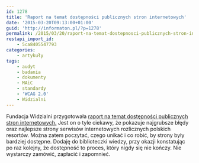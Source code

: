 ```yaml
---
id: 1278
title: 'Raport na temat dostępności publicznych stron internetowych'
date: '2015-03-20T09:13:00+01:00'
guid: 'http://informaton.pl/?p=1278'
permalink: /2015/03/20/raport-na-temat-dostepnosci-publicznych-stron-internetowych/
restapi_import_id:
    - 5ca8405547793
categories:
    - artykuły
tags:
    - audyt
    - badania
    - dokumenty
    - MAiC
    - standardy
    - 'WCAG 2.0'
    - Widzialni
---
```


Fundacja Widzialni przygotowała [raport na temat dostępności publicznych stron internetowych.](http://widzialni.org/container/raport-dostepnosci-2015.pdf) Jest on o tyle ciekawy, że pokazuje najgrubsze błędy oraz najlepsze strony serwisów internetowych rozlicznych polskich resortów. Można zatem poczytać, czego unikać i co robić, by strony były bardziej dostępne. Dodaję do biblioteczki wiedzy, przy okazji konstatując po raz kolejny, że dostępność to proces, który nigdy się nie kończy. Nie wystarczy zamówić, zapłacić i zapomnieć.
